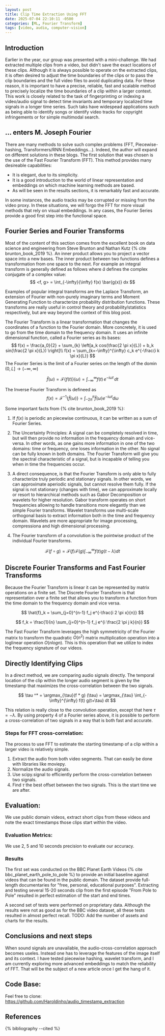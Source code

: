 ```yaml
---
layout: post
title: Clip Time Extraction Using FFT
date: 2025-07-04 22:10:11 -0500
categories: [ML, Fourier Transform]
tags: [video, audio, computer-vision]
---
```


## Introduction

Earlier in the year, our group was presented with a mini-challenge.
We had extracted multiple clips from a video, but didn't save the exact locations of these clips.
Although it is always possible to operate on the extracted clips, it is often desired to adjust the time boundaries of the clips or to pass the clip boundaries and the full video files to avoid duplicating data.
For these reason, it is important to have a precise, reliable, fast and scalable method to precisely localize the time boundaries of a clip within a larger context.
This work is closely related to the task of fingerprinting or indexing a video/audio signal to detect time invariants and temporary localized time signals in a longer time series. Such taks have widespead applications such as being able to identify songs or identify video tracks for copyright infringements or for simple multimodal search.

## ... enters M. Joseph Fourier

There are many methods to solve such complex problems (FFT, Piecewise-hashing, Transformers/RNN Embeddings...).
Indeed, the author will expand on different solutions in these blogs.
The first solution that was chosen is the use of the Fast Fourier Transform (FFT).
This method provides many desireable capabilities:

- It is elegant, due to its simplicity.
- It is a good introduction to the world of linear representation and embeddings on which machine learning methods are based.
- As will be seen in the results sections, it is remarkably fast and accurate.

In some instances, the audio tracks may be corrupted or missing from the video proxy. In these situations, we will forgo the FFT for more visual methods that rely on visual embeddings.
In any cases, the Fourier Series provide a good first step into the functional space.

## Fourier Series and Fourier Transforms

Most of the content of this section comes from the excellent book on data science and engineering from Steve Brunton and Nathan Kutz {% cite brunton_book_2019 %}.
An inner product allows you to project a vector space into a new bases.
The inner product between two functions defines a transformation from one space to the next.
For example an integral transform is generally defined as follows where $\bar{a}$ defines the complex conjugate of a complex value:
$$
<f, g> = \int_{-\infty}{\infty} f(x) \bar{g(x)} dx
$$

Examples of popular integral transforms are the Laplace Transform, an extension of Fourier with non-purely imaginary terms and Moment Generating Function to characterize probability distribution functions. These transforms are really useful in control theory and probability/statistics respectively, but are way beyond the context of this blog post.

The Fourier Transform is a linear transformation that changes the coordinates of a function to the Fourier domain.
More concretely, it is used to go from the time domain to the frequency domain.
It uses an infinite dimensional function, called a Fourier series as its bases:
$$
f(x) = \frac{a_0}{2} + \sum_{k} \left[a_k cos(\frac{2 \pi x}{L}) + b_k sin(\frac{2 \pi x}{L}) \right]\\
f(x) = \sum_{k=-\infty}^{\infty} c_k e^{-\frac{i k \pi x}{L}}
$$
The Fourier Series is the limit of a Fourier series on the length of the domin $\left(0, L\right] \to (-\infty, \infty)$

$$
\hat{f}(\omega)=\mathcal{F}\{f(t)\}(\omega) = \int_{-\infty}^{\infty} f(t)\, e^{-i \omega t}\, dt
$$

The Inverse Fourier Transform is defineed as
$$
f(x) = \mathcal{F}^{-1}\{\hat{f}(\omega)\} = \int_{-2\pi}^{\pi} \hat{f}(\omega) e^{-i \omega t} d\omega
$$

Some important facts from {% cite brunton_book_2019 %}:

1. If $f(x)$ is periodic an piecewise continuous, it can be written as a sum of Fourier Series.
2. The Uncertainty Principles:  A signal can be completely resolved in time, but will then provide no information in the frequency domain and vice-versa. In other words, as one gains more information in one of the two domains: time or frequency, one loses information in the other. No signal can be fully known in both domains. The Fourier Transform will give you the spectral characteristic of a signal, but is incapable of telling you when in time the frequencies occur.
3. A direct consequence, is that the Fourier Transform is only able to fully characterize truly periodic and stationary signals. In other words, we can approximate aperiodic signals, but cannot resolve them fully. If the signal is not stationary (changes with time), we can approximate locally or resort to hierarchical methods such as Gabor Decomposition or wavelets for higher resolution. Gabor transform operates on short frequencies allowing to handle transitions more elegantly than we simple Fourier transforms. Wavelet transforms use multi-scale orthogonal basis to extract information both in the time and frequency domain. Wavelets are more appropriate for image processing, compressiona and high dimensional processing.

4. The Fourier transform of a convolution is the pointwise product of the individual Fourier transforms.

$$
\mathcal{F} (f \circ g) = \mathcal{F}(f) \mathcal{F}(g) \int_{-\infty}^{\infty} f(t) g(t-\lambda) dt
$$

## Discrete Fourier Transforms and Fast Fourier Transforms

Because the Fourier Transform is linear it can be represented by matrix operations on a finite set.
The Discrete Fourier Transform is that representation over a finite set that allows you to transform a function from the time domain to the frequency domain and vice versa.

$$
\hat{f}_k = \sum_{j=0}^{n-1} f_j e^{-\frac{i 2 \pi x}{n}}
$$

$$
f_k = \frac{1}{n} \sum_{j=0}^{n-1} f_j e^{i \frac{2 \pi j k}{n}}
$$

The Fast Fourier Transform leverages the high symmetricity of the Fourier matrix to transform the quadratic $O(n^2)$ matrix multiplication operation into a loglinear operation $O(n log n)$.
This is this operation that we utilize to index the frequency signature of our videos.

## Directly Identifying Clips

In a direct method, we are comparing audio signals directly.
The temporal location of the clip within the longer audio segment is given by the timestamp that maximizes the cross-correlation between the two signals.

$$
\tau ^* = \argmax_{\tau}(f * g) (\tau) = \argmax_{\tau} \int_{-\infty}^{\infty} f(t) g(t+\tau) dt
$$

This relation is really close to the convolution operation, except that here 
$\tau=-\lambda$.
By using property 4 of a Fourier series above, it is possible to perform a cross-correlation of two signals in a way that is both fast and accurate.

### Steps for FFT cross-correlation:
The process to use FFT to estimate the starting timestamp of a clip within a larger video is relatively simple.  
1. Extract the audio from both video segments. That can easily be done with libraries like moviepy.
2. Normalize the audio signals.
3. Use scipy.signal to efficiently perform the cross-correlation between two signals.
4. Find $\tau$ the best offset between the two signals. This is the start time we are after.


## Evaluation:
We use public domain videos, extract short clips from these videos and note the exact timestamps those clips start within the video. 

### Evaluation Metrics:
We use 2, 5 and 10 seconds precision to evaluate our accuracy.

### Results

The first set was conducted on the BBC Planet Earth Videos {% cite bbc_planet_earth_pole_to_pole %} to provide an initial baseline against videos that can be found in the public domain.
The dataset provide full-length documentaries for "free, personal, educational purposes".
Extracting and testing several 15-20 seconds clip from the first episode "From Pole to Pole" resulted in perfect estimation of the start and end times.

A second set of tests were performed on proprietary data. Although the results were not as good as for the BBC video dataset, all these tests resulted in almost perfect recall. TODO: Add the number of assets and charts for the results. 

## Conclusions and next steps
When sound signals are unavailable, the audio-cross-correlation approach becomes useles.
Instead one has to leverage the features of the image itself and its context.
I have tested piecewise hashing, wavelet transform, and I am currently exploring more advanced embeddings to match the reliability of FFT.
That will be the subject of a new article once I get the hang of it. 

## Code Base:
Feel free to clone: https://github.com/Haroldinho/audio_timestamp_extraction

## References

{% bibliography --cited %}

